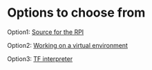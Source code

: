 # Options to choose from

Option1: [Source for the RPI](https://www.tensorflow.org/install/source_rpi)

Option2: [Working on a virtual environment](https://www.tensorflow.org/install/pip)

Option3: [TF interpreter](https://www.tensorflow.org/lite/guide/python) 